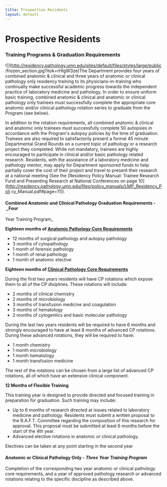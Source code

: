 ```yaml
---
title: Prospective Residents 
layout: default
---
```

#  Prospective Residents

### Training Programs & Graduation Requirements

![](http://residency.pathology.umn.edu/sites/default/files/styles/large/public
/frozen_section.jpg?itok=rHlgW3ze)The Department provides four years of
combined anatomic & clinical and three years of anatomic or clinical pathology
only residency training to its physicians-in-training who continually make
successful academic progress towards the independent practice of laboratory
medicine and pathology. In order to ensure uniform basic training, combined
anatomic & clinical and anatomic or clinical pathology only trainees must
successfully complete the appropriate core anatomic and/or clinical pathology
rotation series to graduate from the Program (see below).

In addition to the rotation requirements, all combined anatomic & clinical and
anatomic only trainees must successfully complete 50 autopsies in accordance
with the Program's autopsy policies by the time of graduation. Trainees are
also required to satisfactorily present a formal 45 minute Departmental Grand
Rounds on a current topic of pathology or a research project they completed.
While not mandatory, trainees are highly encouraged to participate in clinical
and/or basic pathology related research. Residents, with the assistance of a
laboratory medicine and pathology mentor, may apply for Department sponsored
funds to help partially cover the cost of their project and travel to present
their research at a national meeting (See the [Residency Policy Manual:
Trainee Research Fund and Presenting Research at National Conferences on page 
10](http://residency.pathology.umn.edu/files/policy_manuals/LMP_Residency_Poli
cy_Manual.pdf#page=11)).

#### Combined Anatomic and Clinical Pathology Graduation Requirements - _Four
Year Training Program_

**Eighteen months of [Anatomic Pathology Core Requirements](3892)**

  * 12 months of surgical pathology and autopsy pathology
  * 3 months of cytopathology
  * 1 month of forensic pathology
  * 1 month of renal pathology
  * 1 month of anatomic elective

**Eighteen months of [Clinical Pathology Core Requirements](3892)**

During the first two years residents will have CP rotations which expose them
to all of the CP disiplines. These rotations will include:

  * 2 months of clinical chemistry
  * 2 months of microbiology
  * 3 months of transfusion medicine and coagulation
  * 3 months of hematology
  * 2 months of cytogentics and basic molecular pathology

During the last two years residents will be required to have 6 months and
strongly encouraged to have at least 8 months of advanced CP rotations. During
these advanced rotations, they will be required to have:

  * 1 month chemistry
  * 1 month microbiology
  * 1 month hematology
  * 1 month transfusion medicine

The rest of the rotations can be chosen from a large list of advanced CP
rotations, all of which have an extensive clinical component.

**12 Months of Flexible Training**

This training year is designed to provide directed and focused training in
preparation for graduation. Such training may include:

  * Up to 6 months of research directed at issues related to laboratory medicine and pathology. Residents must submit a written proposal to the R.A.F.T. Committee regarding the composition of this research for approval. This proposal must be submitted at least 6 months before the start of the 4th year.
  * Advanced elective rotations in anatomic or clinical pathology.

Electives can be taken at any point starting in the second year

#### Anatomic or Clinical Pathology Only - _Three Year Training Program_

Completion of the corresponding two year anatomic or clinical pathology core
requirements, and a year of approved pathology research or advanced rotations
relating to the specific discipline as described above.

